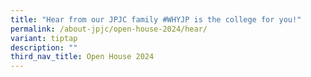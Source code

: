 ```yaml
---
title: "Hear from our JPJC family #WHYJP is the college for you!"
permalink: /about-jpjc/open-house-2024/hear/
variant: tiptap
description: ""
third_nav_title: Open House 2024
---
```

